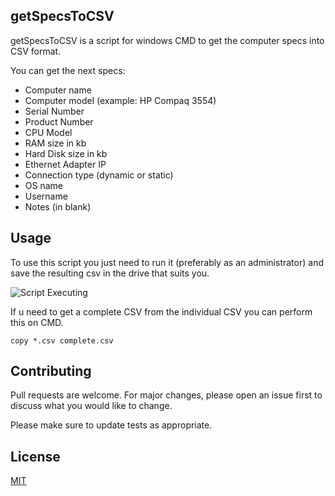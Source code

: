 ## getSpecsToCSV

getSpecsToCSV is a script for windows CMD to get the computer specs into CSV format.

You can get the next specs:

- Computer  name
- Computer model (example: HP Compaq 3554)
- Serial Number 
- Product Number
- CPU Model
- RAM size in kb
- Hard Disk size in kb
- Ethernet Adapter IP
- Connection type (dynamic or static)
- OS name
- Username
- Notes (in blank)



## Usage

To use this script you just need to run it (preferably as an administrator) and save the resulting csv in the drive that suits you.

![Script Executing](https://i.imgur.com/7Y5Rhx7.png)


If u need to get a complete CSV from the individual CSV you can perform this on CMD.

```basp
copy *.csv complete.csv
```

## Contributing

Pull requests are welcome. For major changes, please open an issue first to discuss what you would like to change.

Please make sure to update tests as appropriate.

## License
[MIT](https://choosealicense.com/licenses/mit/)
